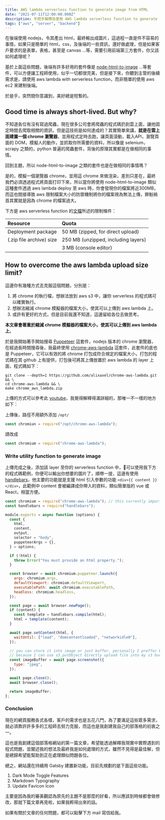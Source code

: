 ```yaml
---
title: AWS lambda serverless function to generate image from HTML
date: "2021-07-11T12:00:00.000Z"
description: 手把手解釋及使用 AWS lambda serverless function to generate image from HTML by using nodejs，並簡單介紹原理，讓你可以優雅的在 AWS 伺服器上產出圖片；此篇可能需對 AWS lambda 有初步的認知才能比較好理解。
tags: ["aws", "server", "backend"]
---
```


在後端使用 nodejs，令其產出 html，最終輸出成圖片，這過程一直是件不容易的事情，如果只是簡單的 html，css，及後端的一些資訊，還好做處理，但是如果客戶要求的是表單，表格，甚至是 canvas ...等，需要引用前端第三方套件，你又該如何處理呢？

基於上面這些問題，後端有許多好用的套件像是 [node-html-to-image](https://github.com/frinyvonnick/node-html-to-image) ...等套件，可以方便讓工程師使用，似乎一切都很完美，但是接下來，你聽到主管的後續需求是，請使用 aws lambda with serverless function，而非簡單的使用 aws ec2 來建制後端。

於是乎，突然間你意識到，美好總是短暫的。

## Good time is always short-lived. But why?

不知道各位有沒有寫過爬蟲，現在很多公司會將爬蟲的程式碼扔到雲上面，讓他固定時間去爬取相關的資訊，但是這技術是如何達成的？其實簡單來講，**就是在雲上面建置一個 chrome 瀏覽器**，並用程式定時去跑，讓頁面滾動，載入API，瀏覽頁面的 DOM，模擬人的動作，並抓取你所需要的資料，所以像是 selenium，scrapy 之類的，python 普遍的爬蟲套件，背後的原理其實都是在做相同的事情。

回到主題，所以 node-html-to-image 之類的套件也是在做相同的事情嗎？

是的，模擬一個瀏覽器 chrome，並用這 chrome 來做渲染，差別只差在，最終我們必須透過程式將頁面打印下來，所以當你將使用 node-html-to-image 類似這種套件透過 aws lambda deploy 至 aws 時，你會發現你的檔案將近300MB，而這也間接導致 aws 限制檔案大小的防禦機制將你的檔案視為無法上傳，罪魁禍首其實就是因為 chrome 的檔案過大。

下方是 aws serverless function 的[文檔](https://docs.aws.amazon.com/lambda/latest/dg/gettingstarted-limits.html)所述的限制條件：

| Resource                                    | Quota                               |
| :------------------------------------------ | :---------------------------------- |
| Deployment package                          | 50 MB (zipped, for direct upload)   |
| (.zip file archive) size                    | 250 MB (unzipped, including layers) |
|                                             | 3 MB (console editor)               |

## How to overcome the aws lambda upload size limit?

這邊你有幾種方式去克服這個問題，分別是：

1. 將 chrome 的執行檔，想辦法放到 aws s3 中，讓你 serverless 的程式碼可以確實執行。
2. 想辦法縮減 chrome 模擬器的檔案大小，使其可以上傳到 aws lambda 上。
3. 或許有更好的方式，但是目前我還不知道，這邊留給各位去做思考。

**本文章會著重於縮減 chrome 模擬器的檔案大小，使其可以上傳到 aws lambda 上**。

於是我開始著手開始搜尋 [Puppeteer](https://github.com/puppeteer/puppeteer) 這套件，nodejs 版本的 chrome 瀏覽器，在經過長時間搜尋後，我最終使用 [chrome-aws-lambda](https://github.com/alixaxel/chrome-aws-lambda) 這套件，此套件的底也是 Puppeteer，它可以有效的將 chrome 打包成符合規定的檔案大小，打包的程式碼在其 github 上有提供，打包後可將其上傳放置於 aws lambda 的 layer 上面，程式碼如下：

```shell
git clone --depth=1 https://github.com/alixaxel/chrome-aws-lambda.git && \
cd chrome-aws-lambda && \
make chrome_aws_lambda.zip
```

上傳的方式可以參考此 [youtube](https://www.youtube.com/watch?v=i12H4cUFudU)，我覺得解釋得滿詳細的，那唯一不一樣的地方如下：

上傳後，路徑不用額外添加 `/opt/`
```javascript
const chromiun = require("/opt/chrome-aws-lambda");
```
請改成
```javascript
const chromium = require("chrome-aws-lambda");
```

### Write utility function to generate image

上傳完成之後，添加該 layer 至你的 serverless function 中，可以使用我下方的程式碼範例，你便可以輸出你想要的圖片了，順帶一提，這邊有使用 [handlebars](https://github.com/handlebars-lang/handlebars.js)，他主要的功能就是支援 html 引入參數的功能 `<div>{{ content }}</div>`，此範例中 content 會被編譯成你帶入的資料，類似簡單版的 vue 或 React，相當方便。

```javascript
const chromium = require("chrome-aws-lambda"); // this currently imported from lambda layer 
const handlebars = require("handlebars");

module.exports = async function (options) {
  const {
    html,
    content,
    output,
    selector = "body",
    puppeteerArgs = {},
  } = options;

  if (!html) {
    throw Error("You must provide an html property.");
  }

  const browser = await chromium.puppeteer.launch({
    args: chromium.args,
    defaultViewport: chromium.defaultViewport,
    executablePath: await chromium.executablePath,
    headless: chromium.headless,
  });

  const page = await browser.newPage();
  if (content) {
    const template = handlebars.compile(html);
    html = template(content);
  }

  await page.setContent(html, {
    waitUntil: ["load", "domcontentloaded", "networkidle0"],
  });

  // you can store it into image or just buffer, personally I preffer buffer,
  // because I can use s3.putObject directly upload file into my s3 bucket.
  const imageBuffer = await page.screenshot({
    type: "jpeg",
  });

  await page.close();
  await browser.close();

  return imageBuffer;
};
```

### Conclusion

現在的網頁服務各式各樣，客戶的需求也是五花八門，為了要滿足這些眾多需求，就必須靠許許多多的工程師去努力克服，而這也是我創建我自己的部落格的初衷之一。

這也是我創建這個部落格網站的第一篇文章，希望能透過解釋我現實中實際遇到的程式問題，並闡述我的想法及最終我是如何處理的方式，雖然不見得是最佳解，但是總歸希望能幫助到正在處理類似問題各位。

總之，網站還在持續用 Gatsby 建置新功能，目前先規劃的是下面這些功能。

1. Dark Mode Toggle Features
2. Markdown Typography 
3. Update Favicon Icon

主要是因為我的審美觀認為原先的主題不是那麼的好看，所以應該到時候都會做修改，那就下篇文章再見啦，如果我孵得出來的話。

如果有關於文章的任何問題，都可以點擊下方 mail 寫信給我。
